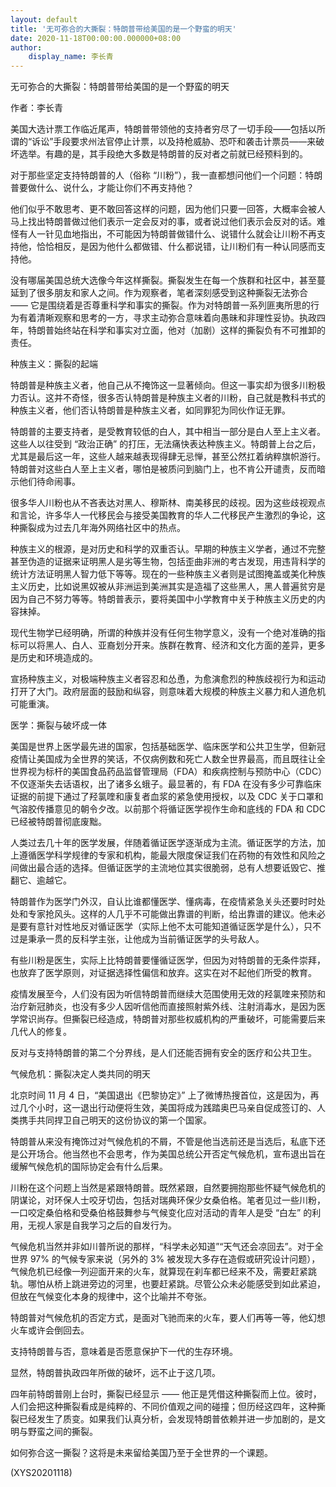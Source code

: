 ```yaml
---
layout: default
title: '无可弥合的大撕裂：特朗普带给美国的是一个野蛮的明天'
date: 2020-11-18T00:00:00.000000+08:00
author:
    display_name: 李长青
---
```


无可弥合的大撕裂：特朗普带给美国的是一个野蛮的明天

作者：李长青

美国大选计票工作临近尾声，特朗普带领他的支持者穷尽了一切手段——包括以所谓的“诉讼”手段要求州法官停止计票，以及持枪威胁、恐吓和袭击计票员——来破坏选举。有趣的是，其手段绝大多数是特朗普的反对者之前就已经预料到的。

对于那些坚定支持特朗普的人（俗称 “川粉”），我一直都想问他们一个问题：特朗普要做什么、说什么，才能让你们不再支持他？

他们似乎不敢思考、更不敢回答这样的问题，因为他们只要一回答，大概率会被人马上找出特朗普做过他们表示一定会反对的事，或者说过他们表示会反对的话。难怪有人一针见血地指出，不可能因为特朗普做错什么、说错什么就会让川粉不再支持他，恰恰相反，是因为他什么都做错、什么都说错，让川粉们有一种认同感而支持他。

没有哪届美国总统大选像今年这样撕裂。撕裂发生在每一个族群和社区中，甚至蔓延到了很多朋友和家人之间。作为观察者，笔者深刻感受到这种撕裂无法弥合 —— 它是围绕着是否尊重科学和事实的撕裂。作为对特朗普一系列匪夷所思的行为有着清晰观察和思考的一方，寻求主动弥合意味着向愚昧和非理性妥协。执政四年，特朗普始终站在科学和事实对立面，他对（加剧）这样的撕裂负有不可推卸的责任。

种族主义：撕裂的起端

特朗普是种族主义者，他自己从不掩饰这一显著倾向。但这一事实却为很多川粉极力否认。这并不奇怪，很多否认特朗普是种族主义者的川粉，自己就是教科书式的种族主义者，他们否认特朗普是种族主义者，如同罪犯为同伙作证无罪。

特朗普的主要支持者，是受教育较低的白人，其中相当一部分是白人至上主义者。这些人以往受到 “政治正确” 的打压，无法痛快表达种族主义。特朗普上台之后，尤其是最后这一年，这些人越来越表现得肆无忌惮，甚至公然扛着纳粹旗帜游行。特朗普对这些白人至上主义者，哪怕是被质问到脑门上，也不肯公开谴责，反而暗示他们待命闹事。

很多华人川粉也从不吝表达对黑人、穆斯林、南美移民的歧视。因为这些歧视观点和言论，许多华人一代移民会与接受美国教育的华人二代移民产生激烈的争论，这种撕裂成为过去几年海外网络社区中的热点。

种族主义的根源，是对历史和科学的双重否认。早期的种族主义学者，通过不完整甚至伪造的证据来证明黑人是劣等生物，包括歪曲非洲的考古发现，用违背科学的统计方法证明黑人智力低下等等。现在的一些种族主义者则是试图掩盖或美化种族主义历史，比如说黑奴被从非洲运到美洲其实是造福了这些黑人，黑人普遍贫穷是因为自己不努力等等。特朗普表示，要将美国中小学教育中关于种族主义历史的内容抹掉。

现代生物学已经明确，所谓的种族并没有任何生物学意义，没有一个绝对准确的指标可以将黑人、白人、亚裔划分开来。族群在教育、经济和文化方面的差异，更多是历史和环境造成的。

宣扬种族主义，对极端种族主义者容忍和怂恿，为愈演愈烈的种族歧视行为和运动打开了大门。政府层面的鼓励和纵容，则意味着大规模的种族主义暴力和人道危机可能重演。

医学：撕裂与破坏成一体

美国是世界上医学最先进的国家，包括基础医学、临床医学和公共卫生学，但新冠疫情让美国成为全世界的笑话，不仅病例数和死亡人数全世界最高，而且既往让全世界视为标杆的美国食品药品监督管理局（FDA）和疾病控制与预防中心（CDC）不仅逐渐失去话语权，出了诸多幺蛾子。最显著的，有 FDA 在没有多少可靠临床证据的前提下通过了羟氯喹和康复者血浆的紧急使用授权，以及 CDC 关于口罩和气溶胶传播意见的朝令夕改。以前那个将循证医学视作生命和底线的 FDA 和 CDC 已经被特朗普彻底废黜。

人类过去几十年的医学发展，伴随着循证医学逐渐成为主流。循证医学的方法，加上遵循医学科学规律的专家和机构，能最大限度保证我们在药物的有效性和风险之间做出最合适的选择。但循证医学的主流地位其实很脆弱，总有人想要诋毁它、推翻它、逾越它。

特朗普作为医学门外汉，自认比谁都懂医学、懂病毒，在疫情紧急关头还要时时处处和专家抢风头。这样的人几乎不可能做出靠谱的判断，给出靠谱的建议。他未必是要有意针对性地反对循证医学（实际上他不太可能知道循证医学是什么），只不过是秉承一贯的反科学主张，让他成为当前循证医学的头号敌人。

有些川粉是医生，实际上比特朗普要懂循证医学，但因为对特朗普的无条件崇拜，也放弃了医学原则，对证据选择性偏信和放弃。这实在对不起他们所受的教育。

疫情发展至今，人们没有因为听信特朗普而继续大范围使用无效的羟氯喹来预防和治疗新冠肺炎，也没有多少人因听信他而直接照射紫外线、注射消毒水，是因为医学常识尚存。但撕裂已经造成，特朗普对那些权威机构的严重破坏，可能需要后来几代人的修复。

反对与支持特朗普的第二个分界线，是人们还能否拥有安全的医疗和公共卫生。

气候危机：撕裂决定人类共同的明天

北京时间 11 月 4 日，“美国退出《巴黎协定》” 上了微博热搜首位，这是因为，再过几个小时，这一退出行动便将生效，美国将成为践踏奥巴马亲自促成签订的、人类携手共同捍卫自己明天的这份协议的第一个国家。

特朗普从来没有掩饰过对气候危机的不屑，不管是他当选前还是当选后，私底下还是公开场合。他当然也不会思考，作为美国总统公开否定气候危机，宣布退出旨在缓解气候危机的国际协定会有什么后果。

川粉在这个问题上当然是紧跟特朗普。既然紧跟，自然要拥抱那些怀疑气候危机的阴谋论，对环保人士咬牙切齿，包括对瑞典环保少女桑伯格。笔者见过一些川粉，一口咬定桑伯格和受桑伯格鼓舞参与气候变化应对活动的青年人是受 “白左” 的利用，无视人家是自我学习之后的自发行为。

气候危机当然并非如川普所说的那样，“科学未必知道”“天气还会凉回去”。对于全世界 97% 的气候专家来说（另外的 3% 被发现大多存在造假或研究设计问题），气候危机已经像一列迎面开来的火车，就算现在刹车都已经来不及，需要赶紧跳轨。哪怕从桥上跳进旁边的河里，也要赶紧跳。尽管公众未必能感受到如此紧迫，但放在气候变化本身的规律中，这个比喻并不夸张。

特朗普对气候危机的否定方式，是面对飞驰而来的火车，要人们再等一等，他幻想火车或许会倒回去。

支持特朗普与否，意味着是否愿意保护下一代的生存环境。

显然，特朗普执政四年所做的破坏，远不止于这几项。

四年前特朗普刚上台时，撕裂已经显示 —— 他正是凭借这种撕裂而上位。彼时，人们会把这种撕裂看成是纯粹的、不同价值观之间的碰撞；但历经这四年，这种撕裂已经发生了质变。如果我们认真分析，会发现特朗普依赖并进一步加剧的，是文明与野蛮之间的撕裂。

如何弥合这一撕裂？这将是未来留给美国乃至于全世界的一个课题。

(XYS20201118)

